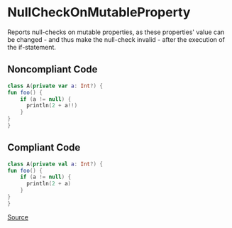 # NullCheckOnMutableProperty

Reports null-checks on mutable properties, as these properties' value can be
changed - and thus make the null-check invalid - after the execution of the
if-statement.

## Noncompliant Code

```kotlin
class A(private var a: Int?) {
fun foo() {
    if (a != null) {
      println(2 + a!!)
    }
}
}
```
## Compliant Code

```kotlin
class A(private val a: Int?) {
fun foo() {
    if (a != null) {
      println(2 + a)
    }
}
}
```

[Source](https://detekt.github.io/detekt/potential-bugs.html#nullcheckonmutableproperty)
